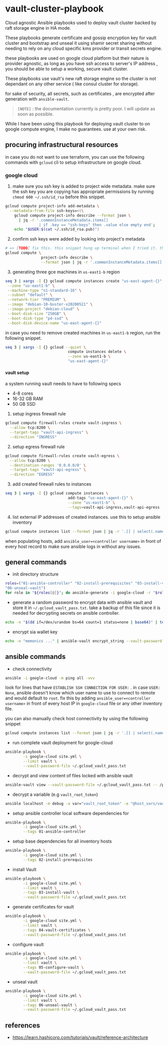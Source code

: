 # vault-cluster-playbook

Cloud agnostic Ansible playbooks used to deploy vault cluster backed by raft storage engine in HA mode.

These playbooks generate certificate and gossip encryption key for vault cluster and bootstrap and unseal it using shamir secret sharing without needing to rely on any cloud specific kms provider or transit secrets engine. 

these playbooks are used on google cloud platform but their nature is provider agnostic, as long as you have ssh access to server's IP address , you should be able to setup a working, secure vault cluster.

These playbooks use vault's new raft storage engine so the cluster is not dependant on any other service ( like consul cluster for storage).

for sake of security, all secrets, such as certificates , are encrypted after generation with `ansible-vault`.

> `[NOTE]` : the documentation currently is pretty poor. I will update as soon as possible.

While I have been using this playbook for deploying vault cluster to on google compute engine, I make no guarantees. use at your own risk.

## procuring infrastructural resources

in case you do not want to use terraform, you can use the following commands with `gcloud` cli to setup infrastructure on google cloud.

### google cloud


1. make sure you ssh key is added to project wide metadata. make sure the ssh key you are copying has appropriate permissions by running `chmod 600 ~/.ssh/id_rsa` before this snippet.

```bash
gcloud compute project-info add-metadata \
  --metadata-from-file ssh-keys=<(\
    gcloud compute project-info describe --format json \
      | jq -r '.commonInstanceMetadata.items[]
               | if .key == "ssh-keys" then .value else empty end';
    echo "$USER:$(cat ~/.ssh/id_rsa.pub)")
```

2. confirm ssh keys were added by looking into project's metadata

```bash
# => [TODO] fix this. this snippet hung up terminal when I tried it. the error might be due to running it on a broken surface pro though.
gcloud compute \
                project-info describe \
                --format json | jq -r '.commonInstanceMetadata.items[] | select(.key | equals ("ssh-keys"))
```

3. generating three gce machines in  `us-east1-b` region

```bash
seq 3 | xargs -I {} gcloud compute instances create "us-east-agent-{}" \
 --zone "us-east1-b" \
 --machine-type "n1-standard-16" \
 --subnet "default" \
 --network-tier "PREMIUM" \
 --image "debian-10-buster-v20200521" \
 --image-project "debian-cloud" \
 --boot-disk-size "250GB" \
 --boot-disk-type "pd-ssd" \
 --boot-disk-device-name "us-east-agent-{}"
```

in case you need to remove created machines in  `us-east1-b` region, run the following snippet.

```bash
seq 3 | xargs -I {} gcloud --quiet \
                            compute instances delete \
                            --zone us-east1-b \
                            "us-east-agent-{}"
```


#### vault setup

a system running vault needs to have to following specs

- 4-8 cores
- 16-32 GB RAM
- 50 GB SSD


1. setup ingress firewall rule

```bash
gcloud compute firewall-rules create vault-ingress \
  --allow tcp:8200 \
  --target-tags "vault-api-ingress" \
  --direction "INGRESS"
```

2. setup egress firewall rule

```bash
gcloud compute firewall-rules create vault-egress \
  --allow tcp:8200 \
  --destination-ranges '0.0.0.0/0' \
  --target-tags "vault-api-egress" \
  --direction "EGRESS"
```

3. add created firewall rules to instances

```bash
seq 3 | xargs -I {} gcloud compute instances \
                            add-tags "us-east-agent-{}" \
                            --zone "us-east1-b" \
                            --tags=vault-api-ingress,vault-api-egress
```

4. list external IP addresses of created instances. use this to setup ansible inventory

```bash
gcloud compute instances list --format json | jq -r '.[] | select(.name | contains("us-east-agent")).networkInterfaces[].accessConfigs[].natIP'
```

when populating hosts, add `ansible_user=<controller username>` in front of every host record to make sure ansible logs in without any issues.

## general commands

- init directory structure

```bash
roles=("01-ansible-controller" "02-install-prerequisites" "03-install-vault" "04-vault-certificates" "05-configure-vault"
"06-unseal-vault")
for role in "${roles[@]}"; do ansible-generate -i google-cloud -r "$role" -p "$PWD"; done
```

- generate a random password to encrypt data with ansible vault and store it in `~/.gcloud_vault_pass.txt`. take a backup of this file since it is needed for decrypting secrets on ansible controller.

```bash
echo -n "$(dd if=/dev/urandom bs=64 count=1 status=none | base64)" | tee ~/.gcloud_vault_pass.txt
```

- encrypt sia wallet key

```bash
echo -n "memonics ..." | ansible-vault encrypt_string --vault-password-file="~/.gcloud_vault_pass.txt" --stdin-name 'sia_wallet_password'
```

## ansible commands

- check connectivity

```bash
ansible -i google-cloud -m ping all -vvv
```

look for lines that have `ESTABLISH SSH CONNECTION FOR USER:` . in case `USER: None`, ansible doesn't know which user name to use to connect to remote and would default to `root`. fix this by adding `ansible_user=<controller username>` in front of every host IP in `google-cloud` file or any other inventory file.

you can also manually check host connectivity by using the following snippet

```bash
gcloud compute instances list --format json | jq -r '.[] | select(.name | contains("us-east-agent")).networkInterfaces[].accessConfigs[].natIP' | xargs -I {} ssh -o UserKnownHostsFile=/dev/null -o CheckHostIP=no -o StrictHostKeyChecking=no  "$USER@{}"
```

- run complete vault deployment for google-cloud

```bash
ansible-playbook \
        -i google-cloud site.yml \
        --limit vault \
        --vault-password-file ~/.gcloud_vault_pass.txt
```

- decrypt and view content of files locked with ansible vault

```bash
ansible-vault view --vault-password-file ~/.gcloud_vault_pass.txt -- /path/to/file
```

- decrypt a variable (e.g `vault_root_token`)

```bash
ansible localhost -m debug -a var="vault_root_token" -e "@host_vars/vault_root_token.yml" --vault-password-file ~/.gcloud_vault_pass.txt
```

- setup ansible controller local software dependencies for

```bash
ansible-playbook \
        -i google-cloud site.yml \
        --tags 01-ansible-controller
```

- setup base dependencies for all inventory hosts

```bash
ansible-playbook \
        -i google-cloud site.yml \
        --tags 02-install-prerequisites
```

- install Vault

```bash
ansible-playbook \
        -i google-cloud site.yml \
        --limit vault \
        --tags 03-install-vault \
        --vault-password-file ~/.gcloud_vault_pass.txt
```

- generate certificates for vault

```bash
ansible-playbook \
        -i google-cloud site.yml \
        --limit vault \
        --tags 04-vault-certificates \
        --vault-password-file ~/.gcloud_vault_pass.txt
```

- configure vault

```bash
ansible-playbook \
        -i google-cloud site.yml \
        --limit vault \
        --tags 05-configure-vault \
        --vault-password-file ~/.gcloud_vault_pass.txt
```

- unseal vault

```bash
ansible-playbook \
        -i google-cloud site.yml \
        --limit vault \
        --tags 06-unseal-vault \
        --vault-password-file ~/.gcloud_vault_pass.txt
```

## references

- <https://learn.hashicorp.com/tutorials/vault/reference-architecture>
